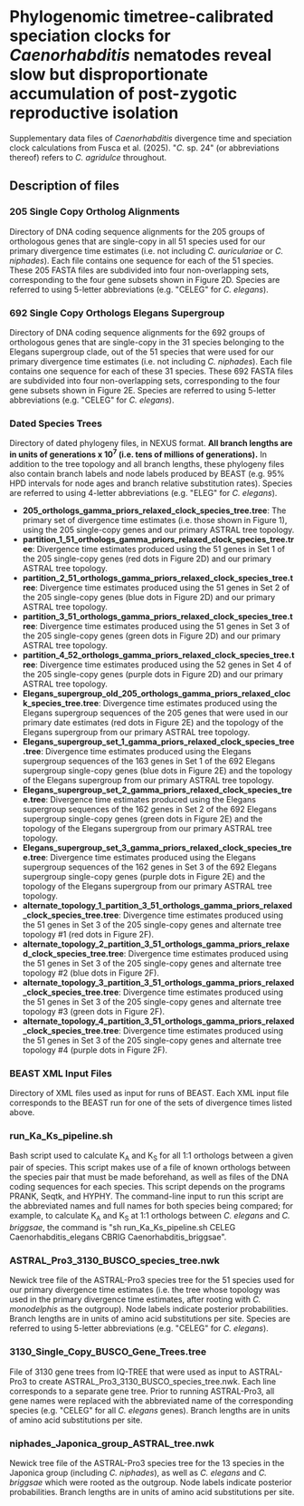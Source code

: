 # Phylogenomic timetree-calibrated speciation clocks for _Caenorhabditis_ nematodes reveal slow but disproportionate accumulation of post-zygotic reproductive isolation
Supplementary data files of _Caenorhabditis_ divergence time and speciation clock calculations from Fusca et al. (2025). "_C._ sp. 24" (or abbreviations thereof) refers to _C. agridulce_ throughout.
## Description of files
### 205 Single Copy Ortholog Alignments
Directory of DNA coding sequence alignments for the 205 groups of orthologous genes that are single-copy in all 51 species used for our primary divergence time estimates (i.e. not including _C. auriculariae_ or _C. niphades_). Each file contains one sequence for each of the 51 species. These 205 FASTA files are subdivided into four non-overlapping sets, corresponding to the four gene subsets shown in Figure 2D.  Species are referred to using 5-letter abbreviations (e.g. "CELEG" for _C. elegans_).
### 692 Single Copy Orthologs Elegans Supergroup
Directory of DNA coding sequence alignments for the 692 groups of orthologous genes that are single-copy in the 31 species belonging to the Elegans supergroup clade, out of the 51 species that were used for our primary divergence time estimates (i.e. not including _C. niphades_). Each file contains one sequence for each of these 31 species. These 692 FASTA files are subdivided into four non-overlapping sets, corresponding to the four gene subsets shown in Figure 2E.  Species are referred to using 5-letter abbreviations (e.g. "CELEG" for _C. elegans_).
### Dated Species Trees
Directory of dated phylogeny files, in NEXUS format. <b>All branch lengths are in units of generations x 10<sup>7</sup> (i.e. tens of millions of generations).</b> In addition to the tree topology and all branch lengths, these phylogeny files also contain branch labels and node labels produced by BEAST (e.g. 95% HPD intervals for node ages and branch relative substitution rates). Species are referred to using 4-letter abbreviations (e.g. "ELEG" for _C. elegans_).

<ul>
<li><b>205_orthologs_gamma_priors_relaxed_clock_species_tree.tree</b>: The primary set of divergence time estimates (i.e. those shown in Figure 1), using the 205 single-copy genes and our primary ASTRAL tree topology. </li>
<li><b>partition_1_51_orthologs_gamma_priors_relaxed_clock_species_tree.tree</b>: Divergence time estimates produced using the 51 genes in Set 1 of the 205 single-copy genes (red dots in Figure 2D) and our primary ASTRAL tree topology. </li>
<li><b>partition_2_51_orthologs_gamma_priors_relaxed_clock_species_tree.tree</b>: Divergence time estimates produced using the 51 genes in Set 2 of the 205 single-copy genes (blue dots in Figure 2D) and our primary ASTRAL tree topology. </li>
<li><b>partition_3_51_orthologs_gamma_priors_relaxed_clock_species_tree.tree</b>: Divergence time estimates produced using the 51 genes in Set 3 of the 205 single-copy genes (green dots in Figure 2D) and our primary ASTRAL tree topology. </li>
<li><b>partition_4_52_orthologs_gamma_priors_relaxed_clock_species_tree.tree</b>: Divergence time estimates produced using the 52 genes in Set 4 of the 205 single-copy genes (purple dots in Figure 2D) and our primary ASTRAL tree topology. </li>
<li><b>Elegans_supergroup_old_205_orthologs_gamma_priors_relaxed_clock_species_tree.tree</b>: Divergence time estimates produced using the Elegans supergroup sequences of the 205 genes that were used in our primary date estimates (red dots in Figure 2E) and the topology of the Elegans supergroup from our primary ASTRAL tree topology. </li>
<li><b>Elegans_supergroup_set_1_gamma_priors_relaxed_clock_species_tree.tree</b>: Divergence time estimates produced using the Elegans supergroup sequences of the 163 genes in Set 1 of the 692 Elegans supergroup single-copy genes (blue dots in Figure 2E) and the topology of the Elegans supergroup from our primary ASTRAL tree topology. </li>
<li><b>Elegans_supergroup_set_2_gamma_priors_relaxed_clock_species_tree.tree</b>: Divergence time estimates produced using the Elegans supergroup sequences of the 162 genes in Set 2 of the 692 Elegans supergroup single-copy genes (green dots in Figure 2E) and the topology of the Elegans supergroup from our primary ASTRAL tree topology. </li>
<li><b>Elegans_supergroup_set_3_gamma_priors_relaxed_clock_species_tree.tree</b>: Divergence time estimates produced using the Elegans supergroup sequences of the 162 genes in Set 3 of the 692 Elegans supergroup single-copy genes (purple dots in Figure 2E) and the topology of the Elegans supergroup from our primary ASTRAL tree topology. </li>
<li><b>alternate_topology_1_partition_3_51_orthologs_gamma_priors_relaxed_clock_species_tree.tree</b>: Divergence time estimates produced using the 51 genes in Set 3 of the 205 single-copy genes and alternate tree topology #1 (red dots in Figure 2F). </li>
<li><b>alternate_topology_2_partition_3_51_orthologs_gamma_priors_relaxed_clock_species_tree.tree</b>: Divergence time estimates produced using the 51 genes in Set 3 of the 205 single-copy genes and alternate tree topology #2 (blue dots in Figure 2F). </li>
<li><b>alternate_topology_3_partition_3_51_orthologs_gamma_priors_relaxed_clock_species_tree.tree</b>: Divergence time estimates produced using the 51 genes in Set 3 of the 205 single-copy genes and alternate tree topology #3 (green dots in Figure 2F). </li>
<li><b>alternate_topology_4_partition_3_51_orthologs_gamma_priors_relaxed_clock_species_tree.tree</b>: Divergence time estimates produced using the 51 genes in Set 3 of the 205 single-copy genes and alternate tree topology #4 (purple dots in Figure 2F). </li>
</ul>

### BEAST XML Input Files
Directory of XML files used as input for runs of BEAST. Each XML input file corresponds to the BEAST run for one of the sets of divergence times listed above.
### run_Ka_Ks_pipeline.sh
Bash script used to calculate K<sub>A</sub> and K<sub>S</sub> for all 1:1 orthologs between a given pair of species. This script makes use of a file of known orthologs between the species pair that must be made beforehand, as well as files of the DNA coding sequences for each species. This script depends on the programs PRANK, Seqtk, and HYPHY. The command-line input to run this script are the abbreviated names and full names for both species being compared; for example, to calculate K<sub>A</sub> and K<sub>S</sub> at 1:1 orthologs between _C. elegans_ and _C. briggsae_, the command is "sh run_Ka_Ks_pipeline.sh CELEG Caenorhabditis_elegans CBRIG Caenorhabditis_briggsae".
### ASTRAL_Pro3_3130_BUSCO_species_tree.nwk
Newick tree file of the ASTRAL-Pro3 species tree for the 51 species used for our primary divergence time estimates (i.e. the tree whose topology was used in the primary divergence time estimates, after rooting with _C. monodelphis_ as the outgroup). Node labels indicate posterior probabilities. Branch lengths are in units of amino acid substitutions per site. Species are referred to using 5-letter abbreviations (e.g. "CELEG" for _C. elegans_).
### 3130_Single_Copy_BUSCO_Gene_Trees.tree
File of 3130 gene trees from IQ-TREE that were used as input to ASTRAL-Pro3 to create ASTRAL_Pro3_3130_BUSCO_species_tree.nwk. Each line corresponds to a separate gene tree. Prior to running ASTRAL-Pro3, all gene names were replaced with the abbreviated name of the corresponding species (e.g. "CELEG" for all _C. elegans_ genes). Branch lengths are in units of amino acid substitutions per site.
### niphades_Japonica_group_ASTRAL_tree.nwk
Newick tree file of the ASTRAL-Pro3 species tree for the 13 species in the Japonica group (including _C. niphades_), as well as _C. elegans_ and _C. briggsae_ which were rooted as the outgroup. Node labels indicate posterior probabilities. Branch lengths are in units of amino acid substitutions per site.
